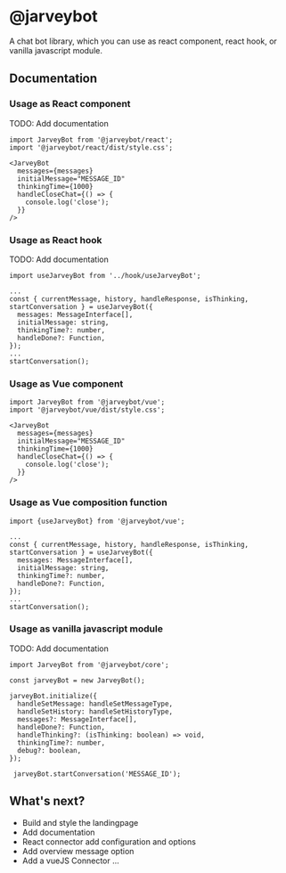 # @jarveybot
A chat bot library, which you can use as react component, react hook, or vanilla javascript module.

## Documentation

### Usage as React component
TODO: Add documentation

```
import JarveyBot from '@jarveybot/react';
import '@jarveybot/react/dist/style.css';

<JarveyBot
  messages={messages}
  initialMessage="MESSAGE_ID"
  thinkingTime={1000}
  handleCloseChat={() => {
    console.log('close');
  }}
/>
```

### Usage as React hook
TODO: Add documentation

```
import useJarveyBot from '../hook/useJarveyBot';

...
const { currentMessage, history, handleResponse, isThinking, startConversation } = useJarveyBot({
  messages: MessageInterface[],
  initialMessage: string,
  thinkingTime?: number,
  handleDone?: Function,
});
...
startConversation();
```

### Usage as Vue component

```
import JarveyBot from '@jarveybot/vue';
import '@jarveybot/vue/dist/style.css';

<JarveyBot
  messages={messages}
  initialMessage="MESSAGE_ID"
  thinkingTime={1000}
  handleCloseChat={() => {
    console.log('close');
  }}
/>
```

### Usage as Vue composition function

```
import {useJarveyBot} from '@jarveybot/vue';

...
const { currentMessage, history, handleResponse, isThinking, startConversation } = useJarveyBot({
  messages: MessageInterface[],
  initialMessage: string,
  thinkingTime?: number,
  handleDone?: Function,
});
...
startConversation();
```

### Usage as vanilla javascript module
TODO: Add documentation

```
import JarveyBot from '@jarveybot/core';

const jarveyBot = new JarveyBot();

jarveyBot.initialize({
  handleSetMessage: handleSetMessageType,
  handleSetHistory: handleSetHistoryType,
  messages?: MessageInterface[],
  handleDone?: Function,
  handleThinking?: (isThinking: boolean) => void,
  thinkingTime?: number,
  debug?: boolean,
});

 jarveyBot.startConversation('MESSAGE_ID');
```

## What's next?
* Build and style the landingpage
* Add documentation
* React connector add configuration and options
* Add overview message option
* Add a vueJS Connector
...
